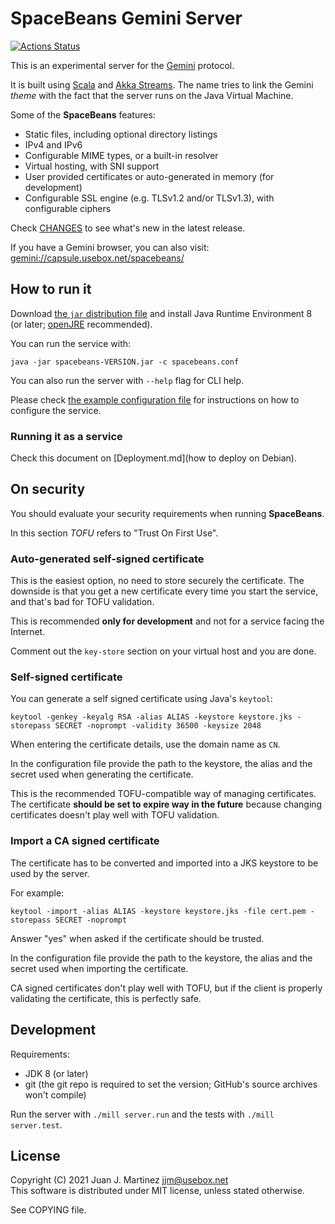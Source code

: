 # SpaceBeans Gemini Server

[![Actions Status](https://github.com/reidrac/spacebeans/workflows/CI/badge.svg)](https://github.com/reidrac/spacebeans/actions)

This is an experimental server for the [Gemini](https://gemini.circumlunar.space/) protocol.

It is built using [Scala](https://www.scala-lang.org/) and [Akka Streams](https://doc.akka.io/docs/akka/current/stream/index.html).
The name tries to link the Gemini *theme* with the fact that the
server runs on the Java Virtual Machine.

Some of the **SpaceBeans** features:

 - Static files, including optional directory listings
 - IPv4 and IPv6
 - Configurable MIME types, or a built-in resolver
 - Virtual hosting, with SNI support
 - User provided certificates or auto-generated in memory (for development)
 - Configurable SSL engine (e.g. TLSv1.2 and/or TLSv1.3), with configurable ciphers

Check [CHANGES](CHANGES.md) to see what's new in the latest release.

If you have a Gemini browser, you can also visit: [gemini://capsule.usebox.net/spacebeans/](gemini://capsule.usebox.net/spacebeans/)

## How to run it

Download [the `jar` distribution file](https://github.com/reidrac/spacebeans/releases/) and install Java Runtime Environment 8 (or
later; [openJRE](https://adoptopenjdk.net/) recommended).

You can run the service with:
```
java -jar spacebeans-VERSION.jar -c spacebeans.conf
```

You can also run the server with `--help` flag for CLI help.

Please check [the example configuration file](spacebeans.conf.example) for instructions on
how to configure the service.

### Running it as a service

Check this document on [Deployment.md](how to deploy on Debian).

## On security

You should evaluate your security requirements when running **SpaceBeans**.

In this section *TOFU* refers to "Trust On First Use".

### Auto-generated self-signed certificate

This is the easiest option, no need to store securely the certificate. The
downside is that you get a new certificate every time you start the service,
and that's bad for TOFU validation.

This is recommended **only for development** and not for a service facing the
Internet.

Comment out the `key-store` section on your virtual host and you are done.

### Self-signed certificate

You can generate a self signed certificate using Java's `keytool`:
```
keytool -genkey -keyalg RSA -alias ALIAS -keystore keystore.jks -storepass SECRET -noprompt -validity 36500 -keysize 2048
```

When entering the certificate details, use the domain name as `CN`.

In the configuration file provide the path to the keystore, the alias and the
secret used when generating the certificate.

This is the recommended TOFU-compatible way of managing certificates. The
certificate **should be set to expire way in the future** because changing
certificates doesn't play well with TOFU validation.

### Import a CA signed certificate

The certificate has to be converted and imported into a JKS keystore to be
used by the server.

For example:
```
keytool -import -alias ALIAS -keystore keystore.jks -file cert.pem -storepass SECRET -noprompt
```

Answer "yes" when asked if the certificate should be trusted.

In the configuration file provide the path to the keystore, the alias and the
secret used when importing the certificate.

CA signed certificates don't play well with TOFU, but if the client is properly
validating the certificate, this is perfectly safe.

## Development

Requirements:

 - JDK 8 (or later)
 - git (the git repo is required to set the version; GitHub's source archives won't compile)

Run the server with `./mill server.run` and the tests with `./mill server.test`.

## License

Copyright (C) 2021 Juan J. Martinez <jjm@usebox.net>  
This software is distributed under MIT license, unless stated otherwise.

See COPYING file.

